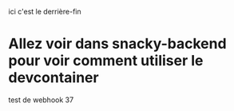 ici c'est le derrière-fin

# Allez voir dans snacky-backend pour voir comment utiliser le devcontainer

test de webhook 37

